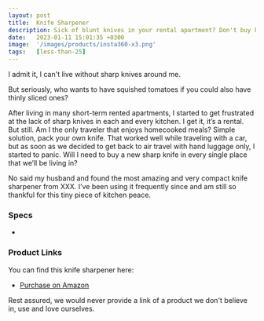 ```yaml
---
layout: post
title:  Knife Sharpener
description: Sick of blunt knives in your rental apartment? Don't buy knives, buy this instead.
date:   2023-01-11 15:01:35 +0300
image:  '/images/products/insta360-x3.png'
tags:   [less-than-25]
---
```

I admit it, I can't live without sharp knives around me.

But seriously, who wants to have squished tomatoes if you could also have thinly sliced ones?

After living in many short-term rented apartments, I started to get frustrated at the lack of sharp knives in each and every kitchen. I get it, it’s a rental. But still. Am I the only traveler that enjoys homecooked meals?
Simple solution, pack your own knife. That worked well while traveling with a car, but as soon as we decided to get back to air travel with hand luggage only, I started to panic. Will I need to buy a new sharp knife in every single place that we’ll be living in?

No said my husband and found the most amazing and very compact knife sharpener from XXX. I’ve been using it frequently since and am still so thankful for this tiny piece of kitchen peace.

### Specs

* 


### Product Links

You can find this knife sharpener here:
* [Purchase on Amazon](link)

Rest assured, we would never provide a link of a product we don't believe in, use and love ourselves.